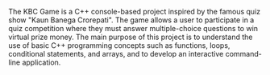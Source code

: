 The KBC Game is a C++ console-based project inspired by the famous quiz show "Kaun Banega Crorepati". The game allows a user to participate in a quiz competition where they must answer multiple-choice questions to win virtual prize money.
The main purpose of this project is to understand the use of basic C++ programming concepts such as functions, loops, conditional statements, and arrays, and to develop an interactive command-line application.
